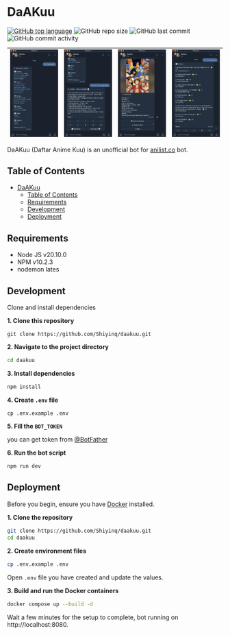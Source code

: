 # DaAKuu 
[![GitHub top language](https://img.shields.io/github/languages/top/Shiyinq/daakuu)](https://github.com/Shiyinq/daakuu)
![GitHub repo size](https://img.shields.io/github/repo-size/Shiyinq/daakuu)
![GitHub last commit](https://img.shields.io/github/last-commit/Shiyinq/daakuu)
![GitHub commit activity](https://img.shields.io/github/commit-activity/w/Shiyinq/daakuu)

| ![Home](docs/images/daakuu_1.png) | ![Trending](docs/images/daakuu_2.png) | ![Detail](docs/images/daakuu_3.png) | ![Review](docs/images/daakuu_4.png) |
|:---:|:---:|:---:|:---:|

DaAKuu (Daftar Anime Kuu) is an unofficial bot for [anilist.co](https://anilist.co) bot.

## Table of Contents
- [DaAKuu](#daakuu)
  - [Table of Contents](#table-of-contents)
  - [Requirements](#requirements)
  - [Development](#development)
  - [Deployment](#deployment)

## Requirements
- Node JS v20.10.0
- NPM v10.2.3
- nodemon lates

## Development
Clone and install dependencies

**1. Clone this repository**
```
git clone https://github.com/Shiyinq/daakuu.git
```
**2. Navigate to the project directory**

```bash
cd daakuu
```
**3. Install dependencies**

```bash
npm install
```

**4. Create `.env` file**

```base
cp .env.example .env
```

**5. Fill the `BOT_TOKEN`**

you can get token from [@BotFather](https://t.me/botfather)

**6. Run the bot script**

```bash
npm run dev
```

## Deployment
Before you begin, ensure you have [Docker](https://docs.docker.com/engine/install/) installed.

**1. Clone the repository**
```bash
git clone https://github.com/Shiyinq/daakuu.git
cd daakuu
```

**2. Create environment files**
```bash
cp .env.example .env
```

Open `.env` file you have created and update the values.

**3. Build and run the Docker containers**
```bash
docker compose up --build -d
```
Wait a few minutes for the setup to complete, bot running on http://localhost:8080.
